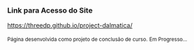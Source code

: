 ### Link para Acesso do Site
https://threedp.github.io/project-dalmatica/

<small>Página desenvolvida como projeto de conclusão de curso.</small>
<small>Em Progresso...</small>